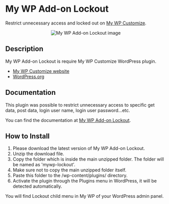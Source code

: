 # My WP Add-on Lockout

Restrict unnecessary access and locked out on [My WP Customize](https://mywpcustomize.com/).

<p align="center">
  <img src="https://mywpcustomize.com/wp-content/uploads/2017/12/locked-out-image.png" alt="My WP Add-on Lockout image"/>
</p>

## Description
My WP Add-on Lockout is require My WP Customize WordPress plugin.

* [My WP Customize website](https://mywpcustomize.com/)
* [WordPress.org](https://wordpress.org/plugins/my-wp/)

## Documentation
This plugin was possible to restrict unnecessary access to specific get data, post data, login user name, login user password...etc.

You can find the documentation at [My WP Add-on Lockout](https://mywpcustomize.com/add_ons/my-wp-add-on-lockout/).

## How to Install
1. Please download the latest version of My WP Add-on Lockout.
2. Unzip the download file.
3. Copy the folder which is inside the main unzipped folder. The folder will be named as 'mywp-lockout'.
4. Make sure not to copy the main unzipped folder itself.
5. Paste this folder to the /wp-content/plugins/ directory.
6. Activate the plugin through the Plugins menu in WordPress, it will be detected automatically.

You will find Lockout child menu in My WP of your WordPress admin panel.
